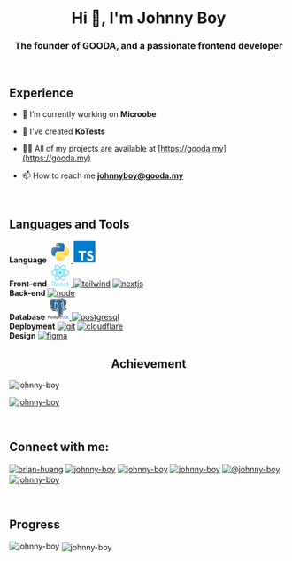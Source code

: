 <h1 align="center">Hi 👋, I'm Johnny Boy</h1>
<h3 align="center">The founder of GOODA, and a passionate frontend developer</h3>


<br/>

<h2>Experience</h2>

- 🔭 I’m currently working on **Microobe**

- 👯 I've created **KoTests**

- 👨‍💻 All of my projects are available at [https://gooda.my](https://gooda.my)

- 📫 How to reach me **johnnyboy@gooda.my**

<br/>

<h2>Languages and Tools</h2>

<div>
  <strong>Language</strong>
   <a href="https://www.python.org" target="_blank" rel="noreferrer"> <img src="https://raw.githubusercontent.com/devicons/devicon/master/icons/python/python-original.svg" alt="python" width="40" height="40"/> </a>
  <a href="https://www.typescriptlang.org/" target="_blank" rel="noreferrer"> <img src="https://raw.githubusercontent.com/devicons/devicon/master/icons/typescript/typescript-original.svg" alt="typescript" width="40" height="40"/></a>
</div>



<div>
  <strong>Front-end</strong>
   <a href="https://reactjs.org/" target="_blank" rel="noreferrer"> <img src="https://raw.githubusercontent.com/devicons/devicon/master/icons/react/react-original-wordmark.svg" alt="react" width="40" height="40"/> </a> 
  <a href="https://tailwindcss.com/" target="_blank" rel="noreferrer"> <img src="https://www.vectorlogo.zone/logos/tailwindcss/tailwindcss-icon.svg" alt="tailwind" width="40" height="40"/></a> 
  <a href="https://nextjs.com/ target="_blank" rel="noreferrer"><img src="https://www.drupal.org/files/project-images/nextjs-icon-dark-background.png" alt="nextjs" width="40" height="40"></a>
</div>


<div>
  <strong>Back-end</strong>
  <a href="https://nodejs.com/" target="_blank" ref="noreferrer"><img src="https://images-cdn.openxcell.com/wp-content/uploads/2024/07/25090553/nodejs-inner.webp" alt="node" width="40" height="40" /> </a>
</div>

<div>
  <strong>Database</strong>
   <a href="https://www.postgresql.org" target="_blank" rel="noreferrer"> <img src="https://raw.githubusercontent.com/devicons/devicon/master/icons/postgresql/postgresql-original-wordmark.svg" alt="postgresql" width="40" height="40"/> </a> 
    <a href="https://www.supabase.con" target="_blank" rel="noreferrer"> <img src="https://yt3.googleusercontent.com/KVjptxDSWT7rjVfGax2TgTNVAYgplgo1z_fwaV3MFjPpcmNVZC0TIgQV030BPJ0ybCP3_Fz-2w=s900-c-k-c0x00ffffff-no-rj" alt="postgresql" width="40" height="40"/> </a>
</div>

<div>
  <strong>Deployment</strong>
   <a href="https://git-scm.com/" target="_blank" rel="noreferrer"> <img src="https://www.vectorlogo.zone/logos/git-scm/git-scm-icon.svg" alt="git" width="40" height="40"/></a>
  <a href="https://cloudflare.com/" target="_blank" rel="noreferrer"><img src="https://encrypted-tbn0.gstatic.com/images?q=tbn:ANd9GcTvJTiwsDkE9ybWTHt1uwTA3G8gJ_dkt_u_Ug&s" alt="cloudflare" width="40" height="40"/></a>
</div>

<div>
  <strong>Design</strong>
  <a href="https://www.figma.com/" target="_blank" rel="noreferrer"> <img src="https://www.vectorlogo.zone/logos/figma/figma-icon.svg" alt="figma" width="40" height="40"/> 
  </a>
</div>
 

<h2 align="center"> Achievement </h2>
<p align="left"> <img src="https://komarev.com/ghpvc/?username=johnny-boy&label=Profile%20views&color=0e75b6&style=flat" alt="johnny-boy" /> </p>

<p align="left"> <a href="https://github.com/ryo-ma/github-profile-trophy"><img src="https://github-profile-trophy.vercel.app/?username=johnny-boy" alt="johnny-boy" /></a> </p>

<br />



<h2 align="left">Connect with me:</h2>
<p align="left">
<a href="https://linkedin.com/in/brian-huang" target="blank"><img align="center" src="https://raw.githubusercontent.com/rahuldkjain/github-profile-readme-generator/master/src/images/icons/Social/linked-in-alt.svg" alt="brian-huang" height="30" width="40" /></a>
<a href="https://stackoverflow.com/users/johnny-boy" target="blank"><img align="center" src="https://raw.githubusercontent.com/rahuldkjain/github-profile-readme-generator/master/src/images/icons/Social/stack-overflow.svg" alt="johnny-boy" height="30" width="40" /></a>
<a href="https://dribbble.com/johnny-boy" target="blank"><img align="center" src="https://raw.githubusercontent.com/rahuldkjain/github-profile-readme-generator/master/src/images/icons/Social/dribbble.svg" alt="johnny-boy" height="30" width="40" /></a>
<a href="https://www.behance.net/johnny-boy" target="blank"><img align="center" src="https://raw.githubusercontent.com/rahuldkjain/github-profile-readme-generator/master/src/images/icons/Social/behance.svg" alt="johnny-boy" height="30" width="40" /></a>
<a href="https://medium.com/@johnny-boy" target="blank"><img align="center" src="https://raw.githubusercontent.com/rahuldkjain/github-profile-readme-generator/master/src/images/icons/Social/medium.svg" alt="@johnny-boy" height="30" width="40" /></a>
<a href="https://www.youtube.com/c/johnny-boy" target="blank"><img align="center" src="https://raw.githubusercontent.com/rahuldkjain/github-profile-readme-generator/master/src/images/icons/Social/youtube.svg" alt="johnny-boy" height="30" width="40" /></a>
</p>
<br/>

<h2 align="left">Progress</h2>
<p><img align="left" src="https://github-readme-stats.vercel.app/api/top-langs?username=johnny-boy&show_icons=true&locale=en&layout=compact" alt="johnny-boy" /></p>
<p>&nbsp;<img align="center" src="https://github-readme-stats.vercel.app/api?username=johnny-boy&show_icons=true&locale=en" alt="johnny-boy" /></p>
